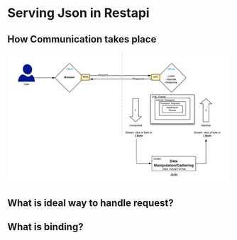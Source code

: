 # Serving Json in Restapi

## How Communication takes place


![How communication takes place](02_rest-api/Arch-api.png)

## What is ideal way to handle request? 

## What is binding?